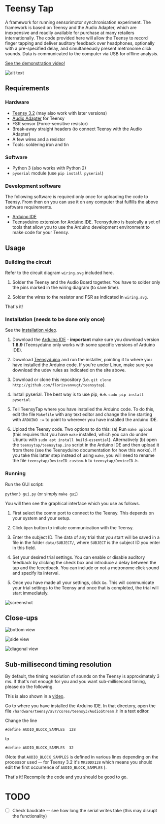 # Teensy Tap

A framework for running sensorimotor synchronisation experiment. The framework is based on Teensy and the Audio Adapter, which are inexpensive and readily available for purchase at many retailers internationally. The code provided here will allow the Teensy to record finger tapping and deliver auditory feedback over headphones, optionally with a pre-specified delay, and simultaneously present metronome click sounds. Data is communicated to the computer via USB for offline analysis.

[See the demonstration video!](https://youtu.be/WwA4infAf5g)

![alt text](misc/setup_photo_annotations.png "Setup example")

## Requirements

### Hardware
* [Teensy 3.2](https://www.pjrc.com/store/teensy32.html) (may also work with later versions)
* [Audio Adapter](https://www.pjrc.com/store/teensy3_audio.html) for Teensy
* FSR sensor (Force-sensitive resistor)
* Break-away straight headers (to connect Teensy with the Audio Adapter)
* A few wires and a resistor
* Tools: soldering iron and tin

### Software
* Python 3 (also works with Python 2)
* `pyserial` module (use `pip install pyserial`)

### Development software
The following software is required only once for uploading the code to Teensy.
From then on you can use it on any computer that fulfills the above software requirements.

* [Arduino IDE](https://www.arduino.cc/en/Main/Software)
* [Teensyduino extension for Arduino IDE](https://www.pjrc.com/teensy/teensyduino.html). Teensyduino is basically a set of tools that allow you to use the Arduino development environment to make code for your Teensy.




## Usage

### Building the circuit
Refer to the circuit diagram `wiring.svg` included here.

1. Solder the Teensy and the Audio Board together. You have to solder only the pins marked in the wiring diagram (to save time).

2. Solder the wires to the resistor and FSR as indicated in `wiring.svg`. 

That's it!


### Installation (needs to be done only once)

See the [installation video](https://youtu.be/wIUFWRm3EA0).

1. Download the [Arduino IDE](https://www.arduino.cc/en/Main/Software) - **important** make sure you download version **1.8.9** (Teensyduino only works with some specific versions of Arduino IDE).

2. Download [Teensyduino](https://www.pjrc.com/teensy/td_download.html) and run the installer, pointing it to where you have installed the Arduino code. If you're under Linux, make sure you download the udev rules as indicated on the site above.

3. Download or clone this repository (i.e. `git clone http://github.com/florisvanvugt/teensytap`).

4. Install pyserial. The best way is to use pip, e.e. `sudo pip install pyserial`.

5. Tell TeensyTap where you have installed the Arduino code. To do this, edit the file `Makefile` with any text editor and change the line starting with `ARDUINO :=` to point to wherever you have installed the arduino IDE.

4. Upload the Teensy code. Two options to do this: (a) Run `make upload` (this requires that you have `make` installed, which you can do under Ubuntu with `sudo apt install build-essential`). Alternatively (b) open the `teensytap/teensytap.ino` script in the Arduino IDE and then upload it from there (see the Teensyduino documentation for how this works). If you take this latter step instead of using `make`, you will need to rename the file `teensytap/DeviceID_custom.h` to `teensytap/DeviceID.h`.




### Running
Run the GUI script:

`python3 gui.py` (or simply `make gui`)

You will then see the graphical interface which you use as follows.

1. First select the comm port to connect to the Teensy. This depends on your system and your setup.

2. Click `Open` button to initiate communication with the Teensy.

3. Enter the subject ID. The data of any trial that you start will be saved in a file in the folder `data/SUBJECT/`, where `SUBJECT` is the subject ID you enter in this field.

4. Set your desired trial settings. You can enable or disable auditory feedback by clicking the check box and introduce a delay between the tap and the feeedback. You can include or not a metronome click sound and specify its interval. 

5. Once you have made all your settings, click `Go`. This will communicate your trial settings to the Teensy and once that is completed, the trial will start immediately.

![screenshot](misc/interface_screenshot.jpg "Screenshot")



## Close-ups

![bottom view](misc/bottomview_photo.jpg "Bottom view of the setup")

![side view](misc/sideview_photo.jpg "Side view of the setup")

![diagonal view](misc/diagonalview_photo.jpg "Diagonal view of the setup")





## Sub-millisecond timing resolution

By default, the timing resolution of sounds on the Teensy is approximately 3 ms. If that's not enough for you and you want sub-millisecond timing, please do the following.

This is also shown in a [video](https://youtu.be/DVS2NKvLXm0).

Go to where you have installed the Arduino IDE. In that directory, open the file `/hardware/teensy/avr/cores/teensy3/AudioStream.h` in a text editor.

Change the line
```
#define AUDIO_BLOCK_SAMPLES  128
```

to 
```
#define AUDIO_BLOCK_SAMPLES  32
```

(Note that `AUDIO_BLOCK_SAMPLES` is defined in various lines depending on the processor used -- for Teensy 3.2 it's `MK20DX128` which means you should edit the first occurrence of `AUDIO_BLOCK_SAMPLES` ).

That's it! Recompile the code and you should be good to go.




# TODO

- [ ] Check baudrate -- see how long the serial writes take (this may disrupt the functionality)
